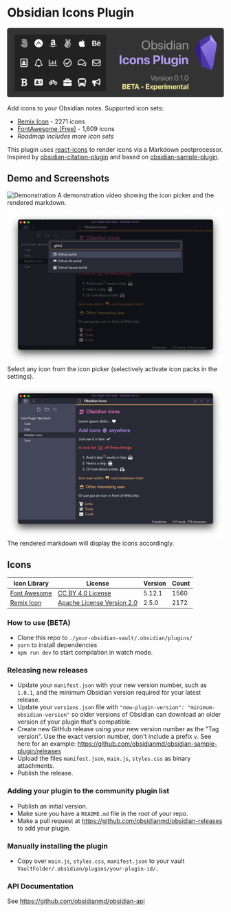 # Obsidian Icons Plugin

![Obsidian Icons Plugin](docs/banner.png)

Add icons to your Obsidian notes. Supported icon sets:

- [Remix Icon](https://remixicon.com/) - 2271 icons
- [FontAwesome (Free)](https://fontawesome.com/) - 1,609 icons
- _Roadmap includes more icon sets_

This plugin uses [react-icons](https://github.com/react-icons/react-icons) to render icons via a Markdown postprocessor. Inspired by [obsidian-citation-plugin](https://github.com/hans/obsidian-citation-plugin) and based on [obsidian-sample-plugin](https://github.com/obsidianmd/obsidian-sample-plugin).
## Demo and Screenshots

![Demonstration](docs/demo.gif)
A demonstration video showing the icon picker and the rendered markdown.

![Screenshot Picker](docs/screenshot-picker.png)
Select any icon from the icon picker (selectively activate icon packs in the settings).

![Screenshot Rendered](docs/screenshot-rendered.png)
The rendered markdown will display the icons accordingly.


## Icons

Icon Library|License|Version|Count
---|---|---|---
[Font Awesome](https://fontawesome.com/)|[CC BY 4.0 License](https://creativecommons.org/licenses/by/4.0/)|5.12.1|1560
[Remix Icon](https://github.com/Remix-Design/RemixIcon)|[Apache License Version 2.0](http://www.apache.org/licenses/)|2.5.0|2172


### How to use (BETA)

- Clone this repo to `./your-obsidian-vault/.obsidian/plugins/`
- `yarn` to install dependencies
- `npm run dev` to start compilation in watch mode.

### Releasing new releases

- Update your `manifest.json` with your new version number, such as `1.0.1`, and the minimum Obsidian version required for your latest release.
- Update your `versions.json` file with `"new-plugin-version": "minimum-obsidian-version"` so older versions of Obsidian can download an older version of your plugin that's compatible.
- Create new GitHub release using your new version number as the "Tag version". Use the exact version number, don't include a prefix `v`. See here for an example: https://github.com/obsidianmd/obsidian-sample-plugin/releases
- Upload the files `manifest.json`, `main.js`, `styles.css` as binary attachments.
- Publish the release.

### Adding your plugin to the community plugin list

- Publish an initial version.
- Make sure you have a `README.md` file in the root of your repo.
- Make a pull request at https://github.com/obsidianmd/obsidian-releases to add your plugin.

### Manually installing the plugin

- Copy over `main.js`, `styles.css`, `manifest.json` to your vault `VaultFolder/.obsidian/plugins/your-plugin-id/`.

### API Documentation

See https://github.com/obsidianmd/obsidian-api
